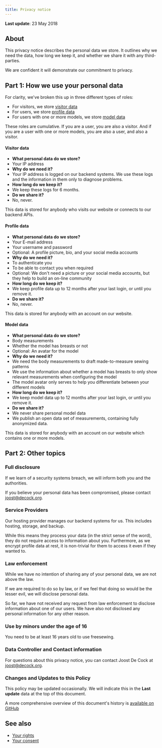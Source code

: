 ```yaml
---
title: Privacy notice
---
```


**Last update**: 23 May 2018

## About

This privacy notice describes the personal data we store. It outlines why we need the data, how long we keep it, and whether we share it with any third-parties.

We are confident it will demonstrate our commitment to privacy.

## Part 1: How we use your personal data

For clarity, we've broken this up in three different types of roles:

- For visitors, we store [visitor data](#visitor-data)
- For users, we store [profile data](#profile-data)
- For users with one or more models, we store [model data](#model-data)

These roles are cumulative. If you are a user, you are also a visitor. And if you are a user with one or more models, you are also a user, and also a visitor.

<Note>

#### Visitor data

- **What personal data do we store?** 
 - Your IP address
- **Why do we need it?** 
 - Your IP address is logged on our backend systems. We use these logs and the information in them only to diagnose problems.
- **How long do we keep it?** 
 - We keep these logs for 6 months.
- **Do we share it?** 
 - No, never.

This data is stored for anybody who visits our website or connects to our backend APIs.

</Note>

<Note>

#### Profile data

- **What personal data do we store?** 
 - Your E-mail address
 - Your username and password
 - Optional: A profile picture, bio, and your social media accounts
- **Why do we need it?** 
 - To authenticate you
 - To be able to contact you when required
 - Optional: We don't need a picture or your social media accounts, but they help to build an on-line community
- **How long do we keep it?** 
 - We keep profile data up to 12 months after your last login, or until you remove it.
- **Do we share it?** 
 - No, never.

This data is stored for anybody with an account on our website.

</Note>

<Note>

#### Model data

- **What personal data do we store?** 
 - Body measurements
 - Whether the model has breasts or not
 - Optional: An avatar for the model
- **Why do we need it?** 
 - We need the body measurements to draft made-to-measure sewing patterns
 - We use the information about whether a model has breasts to only show relevant measurements when configuring the model
 - The model avatar only serves to help you differentiate between your different models
- **How long do we keep it?** 
 - We keep model data up to 12 months after your last login, or until you remove it.
- **Do we share it?** 
 - We never share personal model data
 - We publish an open data set of measurements, containing fully anonymized data.

This data is stored for anybody with an account on our website which contains one or more models.

</Note>

## Part 2: Other topics

### Full disclosure

If we learn of a security systems breach, we will inform both you and the authorities.

If you believe your personal data has been compromised, please contact joost@decock.org.

### Service Providers

Our hosting provider manages our backend systems for us. This includes hosting, storage, and backup.

While this means they process your data (in the strict sense of the word), they do not require access to information about you. Furthermore, as we encrypt profile data at rest, it is non-trivial for them to access it even if they wanted to.

### Law enforcement

While we have no intention of sharing any of your personal data, we are not above the law.

If we are required to do so by law, or if we feel that doing so would be the lesser evil, we will disclose personal data.

So far, we have not received any request from law enforcement to disclose information about one of our users. We have also not disclosed any personal information for any other reason.

### Use by minors under the age of 16

You need to be at least 16 years old to use freesewing.

### Data Controller and Contact information

For questions about this privacy notice, you can contact Joost De Cock at joost@decock.org.

### Changes and Updates to this Policy

This policy may be updated occasionally. We will indicate this in the **Last update** data at the top of this document.

A more comprehensive overview of this document's history is [available on GitHub](https://github.com/freesewing/markdown/commits/develop/org/docs/about/privacy)

## See also

- [Your rights](/docs/about/rights)
- [Your consent](/account/consent)